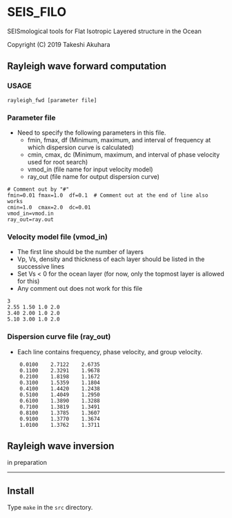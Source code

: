 # SEIS_FILO
SEISmological tools for Flat Isotropic Layered structure in the Ocean

Copyright (C) 2019 Takeshi Akuhara

## Rayleigh wave forward computation
### USAGE
`rayleigh_fwd [parameter file]`
### Parameter file
* Need to specify the following parameters in this file.
  * fmin, fmax, df (Minimum, maximum, and interval of frequency at which dispersion curve is calculated)
  * cmin, cmax, dc (Minimum, maximum, and interval of phase velocity used for root search)
  * vmod_in (file name for input velocity model)
  * ray_out (file name for output dispersion curve)

```
# Comment out by "#"
fmin=0.01 fmax=1.0  df=0.1  # Comment out at the end of line also works
cmin=1.0  cmax=2.0  dc=0.01 
vmod_in=vmod.in            
ray_out=ray.out        
```

### Velocity model file (vmod_in)

* The first line should be the number of layers
* Vp, Vs, density and thickness of each layer should be listed in the successive lines
* Set Vs < 0 for the ocean layer (for now, only the topmost layer is allowed for this)
* Any comment out does not work for this file 
```
3                 
2.55 1.50 1.0 2.0 
3.40 2.00 1.0 2.0 
5.10 3.00 1.0 2.0 
```

### Dispersion curve file (ray_out)

* Each line contains frequency, phase velocity, and group velocity.
```
    0.0100    2.7122    2.6735
    0.1100    2.3291    1.9678
    0.2100    1.8198    1.1672
    0.3100    1.5359    1.1804
    0.4100    1.4420    1.2438
    0.5100    1.4049    1.2950
    0.6100    1.3890    1.3288
    0.7100    1.3819    1.3491
    0.8100    1.3785    1.3607
    0.9100    1.3770    1.3674
    1.0100    1.3762    1.3711
```

## Rayleigh wave inversion

in preparation

---

## Install
Type `make` in the `src` directory.
